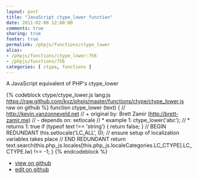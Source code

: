 ```yaml
---
layout: post
title: "JavaScript ctype_lower function"
date: 2011-02-06 12:00:00
comments: true
sharing: true
footer: true
permalink: /phpjs/functions/ctype_lower
alias:
- /phpjs/functions/ctype_lower:756
- /phpjs/functions/756
categories: [ ctype, functions ]
---
```

A JavaScript equivalent of PHP's ctype_lower
<!-- more -->
{% codeblock ctype/ctype_lower.js lang:js https://raw.github.com/kvz/phpjs/master/functions/ctype/ctype_lower.js raw on github %}
function ctype_lower (text) {
    // http://kevin.vanzonneveld.net
    // +   original by: Brett Zamir (http://brett-zamir.me)
    // -    depends on: setlocale
    // *     example 1: ctype_lower('abc');
    // *     returns 1: true
    if (typeof text !== 'string') {
        return false;
    }
    // BEGIN REDUNDANT
    this.setlocale('LC_ALL', 0); // ensure setup of localization variables takes place
    // END REDUNDANT
    return text.search(this.php_js.locales[this.php_js.localeCategories.LC_CTYPE].LC_CTYPE.lw) !== -1;
}
{% endcodeblock %}
<ul>
 <li><a href="https://github.com/kvz/phpjs/blob/master/functions/ctype/ctype_lower.js">view on github</a></li>
 <li><a href="https://github.com/kvz/phpjs/edit/master/functions/ctype/ctype_lower.js">edit on github</a></li>
</ul>
